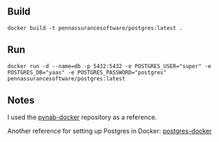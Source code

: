 ## Build
````
docker build -t pennassurancesoftware/postgres:latest .
````

## Run
````
docker run -d --name=db -p 5432:5432 -e POSTGRES_USER="super" -e POSTGRES_DB="yaas" -e POSTGRES_PASSWORD="postgres" pennassurancesoftware/postgres:latest
````

## Notes
I used the [pynab-docker](https://github.com/Herkemer/pynab-docker) repository as a reference.

Another reference for setting up Postgres in Docker: [postgres-docker](https://hub.docker.com/r/dcerecedo/postgres-docker/~/dockerfile/)
